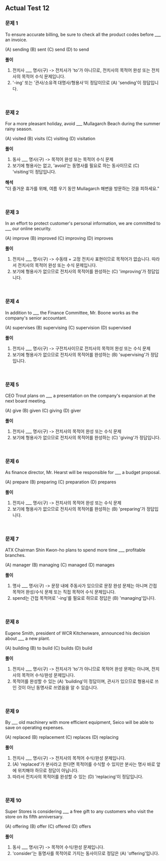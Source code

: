 ## Actual Test 12
### 문제 1
To ensure accurate billing, be sure to check all the product codes before ___ an invoice.

(A) sending (B) sent (C) send (D) to send

**풀이**
1. 전치사 ___ 명사(구) -> 전치사가 'to'가 아니므로, 전치사의 목적어 완성 또는 전치사의 목적어 수식 문제입니다.
2. '-ing' 또는 '관사/소유격 대명사/형용사'이 정답이므로 (A) 'sending'이 정답입니다.

<br>

### 문제 2
For a more pleasant holiday, avoid ___ Mullagarch Beach during the summer rainy season.

(A) visited (B) visits (C) visiting (D) visitation

**풀이**    
1. 동사 ___ 명사(구) -> 목적어 완성 또는 목적어 수식 문제
2. 보기에 형용사는 없고, 'avoid'는 동명사를 필요로 하는 동사이므로 (C) 'visiting'이 정답입니다.

**해석**    
"더 즐거운 휴가를 위해, 여름 우기 동안 Mullagarch 해변을 방문하는 것을 피하세요."

<br>

### 문제 3

In an effort to protect customer's personal information, we are committed to ___ our online security.

(A) improve (B) improved (C) improving (D) improves

**풀이**

1. 전치사 ___ 명사(구) -> 수동태 + 고정 전치사 표현이므로 목적어가 없습니다. 따라서 전치사의 목적어 완성 또는 수식 문제입니다.
2. 보기에 형용사가 없으므로 전치사의 목적어를 완성하는 (C) 'improving'가 정답입니다.

<br>

### 문제 4

In addition to ___ the Finance Committee, Mr. Boone works as the company's senior accountant.

(A) supervises (B) supervising (C) supervision (D) supervised

**풀이**

1. 전치사 ___ 명사(구) -> 구전치사이므로 전치사의 목적어 완성 또는 수식 문제
2. 보기에 형용사가 없으므로 전치사의 목적어를 완성하는 (B) 'supervising'가 정답입니다.
 
<br>

### 문제 5

CEO Trout plans on ___ a presentation on the company's expansion at the next board meeting.

(A) give (B) given (C) giving (D) giver

**풀이**

1. 전치사 ___ 명사(구) -> 전치사의 목적어 완성 또는 수식 문제
2. 보기에 형용사가 없으므로 전치사의 목적어를 완성하는 (C) 'giving'가 정답입니다.

<br>

### 문제 6

As finance director, Mr. Hearst will be responsible for ___ a budget proposal.

(A) prepare (B) preparing (C) preparation (D) prepares

**풀이**

1. 전치사 ___ 명사(구) -> 전치사의 목적어 완성 또는 수식 문제
2. 보기에 형용사가 없으므로 전치사의 목적어를 완성하는 (B) 'preparing'가 정답입니다.

<br>

### 문제 7

ATX Chairman Shin Kwon-ho plans to spend more time ___ profitable branches.

(A) manager (B) managing (C) managed (D) manages

**풀이**

1. 명사 ___ 명사(구) -> 문장 내에 주동사가 있으므로 문장 완성 문제는 아니며 간접 목적어 완성/수식 문제 또는 직접 목적어 수식 문제입니다. 
2. spend는 간접 목적어로 '-ing'를 필요로 하므로 정답은 (B) 'managing'입니다.

<br>

### 문제 8

Eugene Smith, president of WCR Kitchenware, announced his decision about ___ a new plant.

(A) building (B) to build (C) builds (D) build

**풀이**

1. 전치사 ___ 명사(구) -> 전치사가 'to'가 아니므로 목적어 완성 문제는 아니며, 전치사의 목적어 수식/완성 문제입니다.
2. 목적어를 완성할 수 있는 (A) 'building'이 정답이며, 관사가 있으므로 형용사로 쓰인 것이 아닌 동명사로 쓰였음을 알 수 있습니다.
 
<br>

### 문제 9

By ___ old machinery with more efficient equipment, Seico will be able to save on operating expenses.

(A) replaced (B) replacement (C) replaces (D) replacing

**풀이**

1. 전치사 ___ 명사(구) -> 전치사의 목적어 수식/완성 문제입니다.
2. (A) 'replaced'가 분사라고 한다면 목적어를 수식할 수 있지만 분사는 명사 바로 앞에 위치해야 하므로 정답이 아닙니다.
3. 따라서 전치사의 목적어를 완성할 수 있는 (D) 'replacing'이 정답입니다.

<br>

### 문제 10

Super Stores is considering ___ a free gift to any customers who visit the store on its fifth anniversary.

(A) offering (B) offer (C) offered (D) offers

**풀이**

1. 동사 ___ 명사(구) -> 목적어 수식/완성 문제입니다.
2. 'consider'는 동명사를 목적어로 가지는 동사이므로 정답은 (A) 'offering'입니다.
